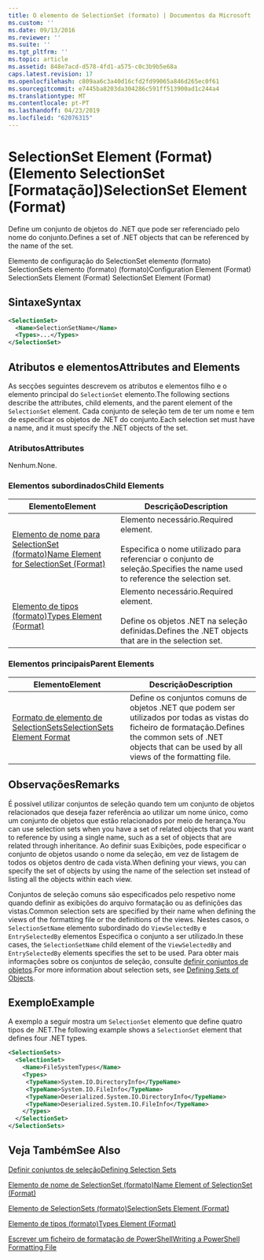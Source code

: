 ```yaml
---
title: O elemento de SelectionSet (formato) | Documentos da Microsoft
ms.custom: ''
ms.date: 09/13/2016
ms.reviewer: ''
ms.suite: ''
ms.tgt_pltfrm: ''
ms.topic: article
ms.assetid: 848e7acd-d578-4fd1-a575-c0c3b9b5e68a
caps.latest.revision: 17
ms.openlocfilehash: c809aa6c3a40d16cfd2fd99065a846d265ec0f61
ms.sourcegitcommit: e7445ba8203da304286c591ff513900ad1c244a4
ms.translationtype: MT
ms.contentlocale: pt-PT
ms.lasthandoff: 04/23/2019
ms.locfileid: "62076315"
---
```

# <a name="selectionset-element-format"></a><span data-ttu-id="b69e8-102">SelectionSet Element (Format) (Elemento SelectionSet [Formatação])</span><span class="sxs-lookup"><span data-stu-id="b69e8-102">SelectionSet Element (Format)</span></span>

<span data-ttu-id="b69e8-103">Define um conjunto de objetos do .NET que pode ser referenciado pelo nome do conjunto.</span><span class="sxs-lookup"><span data-stu-id="b69e8-103">Defines a set of .NET objects that can be referenced by the name of the set.</span></span>

<span data-ttu-id="b69e8-104">Elemento de configuração do SelectionSet elemento (formato) SelectionSets elemento (formato) (formato)</span><span class="sxs-lookup"><span data-stu-id="b69e8-104">Configuration Element (Format) SelectionSets Element (Format) SelectionSet Element (Format)</span></span>

## <a name="syntax"></a><span data-ttu-id="b69e8-105">Sintaxe</span><span class="sxs-lookup"><span data-stu-id="b69e8-105">Syntax</span></span>

```xml
<SelectionSet>
  <Name>SelectionSetName</Name>
  <Types>...</Types>
</SelectionSet>
```

## <a name="attributes-and-elements"></a><span data-ttu-id="b69e8-106">Atributos e elementos</span><span class="sxs-lookup"><span data-stu-id="b69e8-106">Attributes and Elements</span></span>

<span data-ttu-id="b69e8-107">As secções seguintes descrevem os atributos e elementos filho e o elemento principal do `SelectionSet` elemento.</span><span class="sxs-lookup"><span data-stu-id="b69e8-107">The following sections describe the attributes, child elements, and the parent element of the `SelectionSet` element.</span></span> <span data-ttu-id="b69e8-108">Cada conjunto de seleção tem de ter um nome e tem de especificar os objetos de .NET do conjunto.</span><span class="sxs-lookup"><span data-stu-id="b69e8-108">Each selection set must have a name, and it must specify the .NET objects of the set.</span></span>

### <a name="attributes"></a><span data-ttu-id="b69e8-109">Atributos</span><span class="sxs-lookup"><span data-stu-id="b69e8-109">Attributes</span></span>

<span data-ttu-id="b69e8-110">Nenhum.</span><span class="sxs-lookup"><span data-stu-id="b69e8-110">None.</span></span>

### <a name="child-elements"></a><span data-ttu-id="b69e8-111">Elementos subordinados</span><span class="sxs-lookup"><span data-stu-id="b69e8-111">Child Elements</span></span>

|<span data-ttu-id="b69e8-112">Elemento</span><span class="sxs-lookup"><span data-stu-id="b69e8-112">Element</span></span>|<span data-ttu-id="b69e8-113">Descrição</span><span class="sxs-lookup"><span data-stu-id="b69e8-113">Description</span></span>|
|-------------|-----------------|
|[<span data-ttu-id="b69e8-114">Elemento de nome para SelectionSet (formato)</span><span class="sxs-lookup"><span data-stu-id="b69e8-114">Name Element for SelectionSet (Format)</span></span>](./name-element-for-selectionset-format.md)|<span data-ttu-id="b69e8-115">Elemento necessário.</span><span class="sxs-lookup"><span data-stu-id="b69e8-115">Required element.</span></span><br /><br /> <span data-ttu-id="b69e8-116">Especifica o nome utilizado para referenciar o conjunto de seleção.</span><span class="sxs-lookup"><span data-stu-id="b69e8-116">Specifies the name used to reference the selection set.</span></span>|
|[<span data-ttu-id="b69e8-117">Elemento de tipos (formato)</span><span class="sxs-lookup"><span data-stu-id="b69e8-117">Types Element (Format)</span></span>](./types-element-for-selectionset-format.md)|<span data-ttu-id="b69e8-118">Elemento necessário.</span><span class="sxs-lookup"><span data-stu-id="b69e8-118">Required element.</span></span><br /><br /> <span data-ttu-id="b69e8-119">Define os objetos .NET na seleção definidas.</span><span class="sxs-lookup"><span data-stu-id="b69e8-119">Defines the .NET objects that are in the selection set.</span></span>|

### <a name="parent-elements"></a><span data-ttu-id="b69e8-120">Elementos principais</span><span class="sxs-lookup"><span data-stu-id="b69e8-120">Parent Elements</span></span>

|<span data-ttu-id="b69e8-121">Elemento</span><span class="sxs-lookup"><span data-stu-id="b69e8-121">Element</span></span>|<span data-ttu-id="b69e8-122">Descrição</span><span class="sxs-lookup"><span data-stu-id="b69e8-122">Description</span></span>|
|-------------|-----------------|
|[<span data-ttu-id="b69e8-123">Formato de elemento de SelectionSets</span><span class="sxs-lookup"><span data-stu-id="b69e8-123">SelectionSets Element Format</span></span>](./selectionsets-element-format.md)|<span data-ttu-id="b69e8-124">Define os conjuntos comuns de objetos .NET que podem ser utilizados por todas as vistas do ficheiro de formatação.</span><span class="sxs-lookup"><span data-stu-id="b69e8-124">Defines the common sets of .NET objects that can be used by all views of the formatting file.</span></span>|

## <a name="remarks"></a><span data-ttu-id="b69e8-125">Observações</span><span class="sxs-lookup"><span data-stu-id="b69e8-125">Remarks</span></span>

<span data-ttu-id="b69e8-126">É possível utilizar conjuntos de seleção quando tem um conjunto de objetos relacionados que deseja fazer referência ao utilizar um nome único, como um conjunto de objetos que estão relacionados por meio de herança.</span><span class="sxs-lookup"><span data-stu-id="b69e8-126">You can use selection sets when you have a set of related objects that you want to reference by using a single name, such as a set of objects that are related through inheritance.</span></span> <span data-ttu-id="b69e8-127">Ao definir suas Exibições, pode especificar o conjunto de objetos usando o nome da seleção, em vez de listagem de todos os objetos dentro de cada vista.</span><span class="sxs-lookup"><span data-stu-id="b69e8-127">When defining your views, you can specify the set of objects by using the name of the selection set instead of listing all the objects within each view.</span></span>

<span data-ttu-id="b69e8-128">Conjuntos de seleção comuns são especificados pelo respetivo nome quando definir as exibições do arquivo formatação ou as definições das vistas.</span><span class="sxs-lookup"><span data-stu-id="b69e8-128">Common selection sets are specified by their name when defining the views of the formatting file or the definitions of the views.</span></span> <span data-ttu-id="b69e8-129">Nestes casos, o `SelectionSetName` elemento subordinado do `ViewSelectedBy` e `EntrySelectedBy` elementos Especifica o conjunto a ser utilizado.</span><span class="sxs-lookup"><span data-stu-id="b69e8-129">In these cases, the `SelectionSetName` child element of the `ViewSelectedBy` and `EntrySelectedBy` elements specifies the set to be used.</span></span> <span data-ttu-id="b69e8-130">Para obter mais informações sobre os conjuntos de seleção, consulte [definir conjuntos de objetos](./defining-selection-sets.md).</span><span class="sxs-lookup"><span data-stu-id="b69e8-130">For more information about selection sets, see [Defining Sets of Objects](./defining-selection-sets.md).</span></span>

## <a name="example"></a><span data-ttu-id="b69e8-131">Exemplo</span><span class="sxs-lookup"><span data-stu-id="b69e8-131">Example</span></span>

<span data-ttu-id="b69e8-132">A exemplo a seguir mostra um `SelectionSet` elemento que define quatro tipos de .NET.</span><span class="sxs-lookup"><span data-stu-id="b69e8-132">The following example shows a `SelectionSet` element that defines four .NET types.</span></span>

```xml
<SelectionSets>
  <SelectionSet>
    <Name>FileSystemTypes</Name>
    <Types>
     <TypeName>System.IO.DirectoryInfo</TypeName>
     <TypeName>System.IO.FileInfo</TypeName>
     <TypeName>Deserialized.System.IO.DirectoryInfo</TypeName>
     <TypeName>Deserialized.System.IO.FileInfo</TypeName>
    </Types>
  </SelectionSet>
</SelectionSets>
```

## <a name="see-also"></a><span data-ttu-id="b69e8-133">Veja Também</span><span class="sxs-lookup"><span data-stu-id="b69e8-133">See Also</span></span>

[<span data-ttu-id="b69e8-134">Definir conjuntos de seleção</span><span class="sxs-lookup"><span data-stu-id="b69e8-134">Defining Selection Sets</span></span>](./defining-selection-sets.md)

[<span data-ttu-id="b69e8-135">Elemento de nome de SelectionSet (formato)</span><span class="sxs-lookup"><span data-stu-id="b69e8-135">Name Element of SelectionSet (Format)</span></span>](./name-element-for-selectionset-format.md)

[<span data-ttu-id="b69e8-136">Elemento de SelectionSets (formato)</span><span class="sxs-lookup"><span data-stu-id="b69e8-136">SelectionSets Element (Format)</span></span>](./selectionsets-element-format.md)

[<span data-ttu-id="b69e8-137">Elemento de tipos (formato)</span><span class="sxs-lookup"><span data-stu-id="b69e8-137">Types Element (Format)</span></span>](./types-element-for-selectionset-format.md)

[<span data-ttu-id="b69e8-138">Escrever um ficheiro de formatação de PowerShell</span><span class="sxs-lookup"><span data-stu-id="b69e8-138">Writing a PowerShell Formatting File</span></span>](./writing-a-powershell-formatting-file.md)
